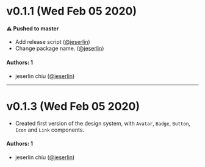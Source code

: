 # v0.1.1 (Wed Feb 05 2020)

#### ⚠️  Pushed to master

- Add release script  ([@jeserlin](https://github.com/jeserlin))
- Change package name.  ([@jeserlin](https://github.com/jeserlin))

#### Authors: 1

- jeserlin chiu ([@jeserlin](https://github.com/jeserlin))

---

# v0.1.3 (Wed Feb 05 2020)

- Created first version of the design system, with `Avatar`, `Badge`, `Button`, `Icon` and `Link` components.

#### Authors: 1

- jeserlin chiu ([@jeserlin](https://github.com/jeserlin))
